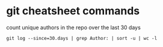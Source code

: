 # git cheatsheet commands

count unique authors in the repo over the last 30 days
```
git log --since=30.days | grep Author: | sort -u | wc -l
```

